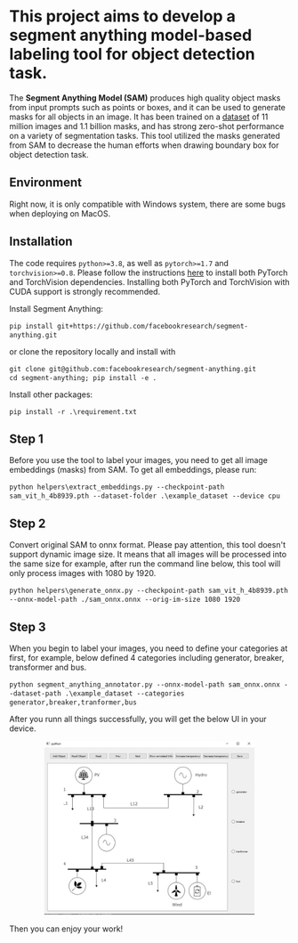 # This project aims to develop a segment anything model-based labeling tool for object detection task.
The **Segment Anything Model (SAM)** produces high quality object masks from input prompts such as points or boxes, and it can be used to generate masks for all objects in an image. It has been trained on a [dataset](https://segment-anything.com/dataset/index.html) of 11 million images and 1.1 billion masks, and has strong zero-shot performance on a variety of segmentation tasks. This tool utilized the masks generated from SAM to decrease the human efforts when drawing boundary box for object detection task.

## Environment

Right now, it is only compatible with Windows system, there are some bugs when deploying on MacOS.

## Installation

The code requires `python>=3.8`, as well as `pytorch>=1.7` and `torchvision>=0.8`. Please follow the instructions [here](https://pytorch.org/get-started/locally/) to install both PyTorch and TorchVision dependencies. Installing both PyTorch and TorchVision with CUDA support is strongly recommended.

Install Segment Anything:

```
pip install git+https://github.com/facebookresearch/segment-anything.git
```

or clone the repository locally and install with

```
git clone git@github.com:facebookresearch/segment-anything.git
cd segment-anything; pip install -e .
```

Install other packages:

```
pip install -r .\requirement.txt
```


## Step 1

Before you use the tool to label your images, you need to get all image embeddings (masks) from SAM. To get all embeddings, please run:

```
python helpers\extract_embeddings.py --checkpoint-path sam_vit_h_4b8939.pth --dataset-folder .\example_dataset --device cpu
```


## Step 2

Convert original SAM to onnx format. Please pay attention, this tool doesn't support dynamic image size. It means that all images will be processed into the same size for example, after run the command line below, this tool will only process images with 1080 by 1920.

```
python helpers\generate_onnx.py --checkpoint-path sam_vit_h_4b8939.pth --onnx-model-path ./sam_onnx.onnx --orig-im-size 1080 1920
```

## Step 3

When you begin to label your images, you need to define your categories at first, for example, below defined 4 categories including generator, breaker, transformer and bus.

```
python segment_anything_annotator.py --onnx-model-path sam_onnx.onnx --dataset-path .\example_dataset --categories generator,breaker,tranformer,bus
```

After you runn all things successfully, you will get the below UI in your device.

<p align="center">
  <img src="assets/ui_demo.png?raw=true" width="75%" />
</p>

Then you can enjoy your work!
